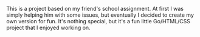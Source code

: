 This is a project based on my friend's school assignment. At first I was simply helping him with some issues, but eventually I decided to create my own version for fun. It's nothing special, but it's a fun little Go/HTML/CSS project that I enjoyed working on.